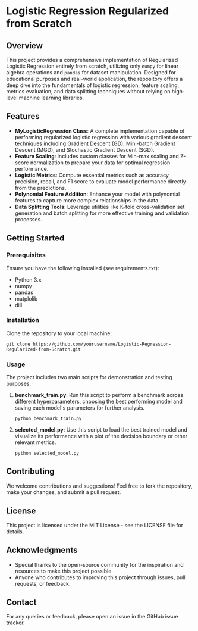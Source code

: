 
# Logistic Regression Regularized from Scratch

## Overview
This project provides a comprehensive implementation of Regularized Logistic Regression entirely from scratch, utilizing only `numpy` for linear algebra operations and `pandas` for dataset manipulation. Designed for educational purposes and real-world application, the repository offers a deep dive into the fundamentals of logistic regression, feature scaling, metrics evaluation, and data splitting techniques without relying on high-level machine learning libraries.

## Features
- **MyLogisticRegression Class**: A complete implementation capable of performing regularized logistic regression with various gradient descent techniques including Gradient Descent (GD), Mini-batch Gradient Descent (MGD), and Stochastic Gradient Descent (SGD).
- **Feature Scaling**: Includes custom classes for Min-max scaling and Z-score normalization to prepare your data for optimal regression performance.
- **Logistic Metrics**: Compute essential metrics such as accuracy, precision, recall, and F1 score to evaluate model performance directly from the predictions.
- **Polynomial Feature Addition**: Enhance your model with polynomial features to capture more complex relationships in the data.
- **Data Splitting Tools**: Leverage utilities like K-fold cross-validation set generation and batch splitting for more effective training and validation processes.

## Getting Started

### Prerequisites
Ensure you have the following installed (see requirements.txt):
- Python 3.x
- numpy
- pandas
- matplolib
- dill

### Installation
Clone the repository to your local machine:
```
git clone https://github.com/yourusername/Logistic-Regression-Regularized-from-Scratch.git
```

### Usage
The project includes two main scripts for demonstration and testing purposes:

1. **benchmark_train.py**: Run this script to perform a benchmark across different hyperparameters, choosing the best performing model and saving each model's parameters for further analysis.

   ```
   python benchmark_train.py
   ```

2. **selected_model.py**: Use this script to load the best trained model and visualize its performance with a plot of the decision boundary or other relevant metrics.

   ```
   python selected_model.py
   ```

## Contributing
We welcome contributions and suggestions! Feel free to fork the repository, make your changes, and submit a pull request.

## License
This project is licensed under the MIT License - see the LICENSE file for details.

## Acknowledgments
- Special thanks to the open-source community for the inspiration and resources to make this project possible.
- Anyone who contributes to improving this project through issues, pull requests, or feedback.

## Contact
For any queries or feedback, please open an issue in the GitHub issue tracker.
